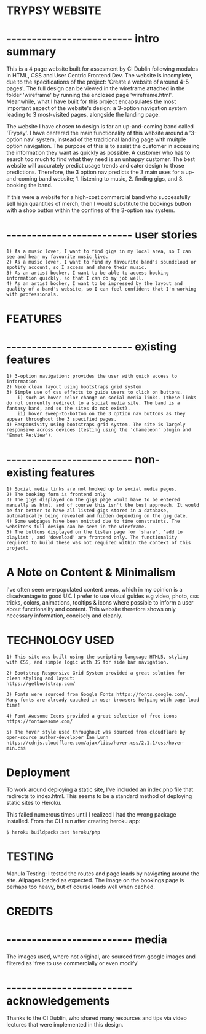 # TRYPSY WEBSITE

# ------------------------- intro summary 
This is a 4 page website built for assesment by CI Dublin following modules in HTML, CSS and User Centric Frontend Dev. The website is incomplete, due to the specifications of the project: 'Create a website of around 4-5 pages'. The full design can be viewed in the wireframe attached in the folder 'wireframe' by running the enclosed page 'wireframe.html'. Meanwhile, what I have built for this project encapsulates the most important aspect of the website's design: a 3-option navigation system leading to 3 most-visited pages, alongside the landing page. 

The website I have chosen to design is for an up-and-coming band called 'Trypsy'. I have centered the main functionality of this website around a '3-option nav' system, instead of the traditional landing page with muitple option navigation. The purpose of this is to assist the customer in accessing the information they want as quickly as possible. A customer who has to search too much to find what they need is an unhappy customer. The best website will accurately predict usage trends and cater design to those predictions. Therefore, the 3 option nav predicts the 3 main uses for a up-and-coming band website; 1. listening to music, 2. finding gigs, and 3. booking the band. 

If this were a website for a high-cost commercial band who successfully sell high quantities of merch, then I would substitute the bookings button with a shop button within the confines of the 3-option nav system. 

# ------------------------- user stories 
    1) As a music lover, I want to find gigs in my local area, so I can see and hear my favourite music live.
    2) As a music lover, I want to find my favourite band's soundcloud or spotify account, so I access and share their music.
    3) As an artist booker, I want to be able to access booking information quickly, so that I can do my job well. 
    4) As an artist booker, I want to be impressed by the layout and quality of a band's website, so I can feel confident that I'm working with professionals.  

# FEATURES
# ------------------------- existing features
    1) 3-option navigation; provides the user with quick access to information 
    2) Nice clean layout using bootstraps grid system
    3) Simple use of css effects to guide users to click on buttons. 
        i) such as hover color change on social media links. (these links do not currently redirect to a social media site. The band is a fantasy band, and so the sites do not exist). 
        ii) hover sweep-to-bottom on the 3 option nav buttons as they appear throughout the 3 specified pages.
    4) Responsivity using bootstraps grid system. The site is largely responsive across devices (testing using the 'chameleon' plugin and 'Emmet Re:View').

# ------------------------- non-existing features
    1) Social media links are not hooked up to social media pages. 
    2) The booking form is frontend only
    3) The gigs displayed on the gigs page would have to be entered manually as html, and of course this isn't the best approach. It would be far better to have all listed gigs stored in a database, automatically being revealed and hidden depending on the gig date. 
    4) Some webpages have been omitted due to time constraints. The website's full design can be seen in the wireframe. 
    5) The buttons displayed on the listen page for 'share', 'add to playlist', and 'download' are frontend only. The functionality required to build these was not required within the context of this project. 
    
# A Note on Content & Minimalism
 I've often seen overpopulated content areas, which in my opinion is a disadvantage to good UX. I prefer  to use visual guides e.g video, photo, css tricks, colors, animations, tooltips & icons where possible to inform a user about functionality and content. This website therefore shows only necessary information, concisely and cleanly. 

# TECHNOLOGY USED
    1) This site was built using the scripting language HTML5, styling with CSS, and simple logic with JS for side bar navigation. 
    
    2) Bootstrap Responsive Grid System provided a great solution for clean styling and layout: 
    https://getbootstrap.com/
    
    3) Fonts were sourced from Google Fonts https://fonts.google.com/. Many fonts are already cauched in user browsers helping with page load time!
    
    4) Font Awesome Icons provided a great selection of free icons https://fontawesome.com/
    
    5) The hover style used throughout was sourced from cloudflare by open-source author-developer Ian Lunn
    https://cdnjs.cloudflare.com/ajax/libs/hover.css/2.1.1/css/hover-min.css

# Deployment
To work around deploying a static site, I've included an index.php file that redirects to index.html. This seems to be a standard method of deploying static sites to Heroku. 

This failed numerous times until I realized I had the wrong package installed. From the CLI run after creating heroku app: 

    $ heroku buildpacks:set heroku/php


# TESTING
Manula Testing:
I tested the routes and page loads by navigating around the site. Allpages loaded as expected. The image on the bookings page is perhaps too heavy, but of course loads well when cached. 

# CREDITS 
# ------------------------- media
The images used, where not original, are sourced from google images and filtered as 'free to use commercially or even modify'

# ------------------------- acknowledgements 
Thanks to the CI Dublin, who shared many resources and tips via video lectures that were implemented in this design. 